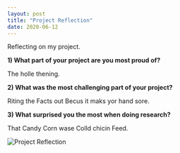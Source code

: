 ```yaml
---
layout: post
title: "Project Reflection"
date: 2020-06-12
---
```


Reflecting on my project.<!--more-->

**1) What part of your project are you most proud of?**

The holle thening.

**2) What was the most challenging part of your project?**

Riting the Facts out Becus it maks yor hand sore.

**3) What surprised you the most when doing research?**

That Candy Corn wase Colld chicin Feed.

![Project Reflection](https://lmw13.github.io/images/projectreflection.jpg "Project Reflection")
